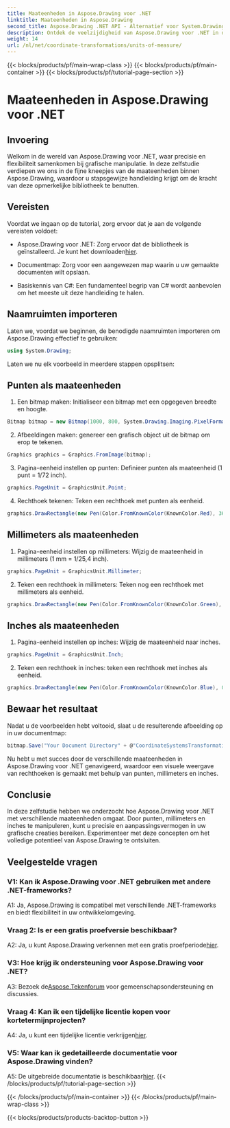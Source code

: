 ```yaml
---
title: Maateenheden in Aspose.Drawing voor .NET
linktitle: Maateenheden in Aspose.Drawing
second_title: Aspose.Drawing .NET API - Alternatief voor System.Drawing.Common
description: Ontdek de veelzijdigheid van Aspose.Drawing voor .NET in deze uitgebreide tutorial, waarin je de maateenheden voor nauwkeurige graphics onder de knie krijgt.
weight: 14
url: /nl/net/coordinate-transformations/units-of-measure/
---
```


{{< blocks/products/pf/main-wrap-class >}}
{{< blocks/products/pf/main-container >}}
{{< blocks/products/pf/tutorial-page-section >}}

# Maateenheden in Aspose.Drawing voor .NET

## Invoering

Welkom in de wereld van Aspose.Drawing voor .NET, waar precisie en flexibiliteit samenkomen bij grafische manipulatie. In deze zelfstudie verdiepen we ons in de fijne kneepjes van de maateenheden binnen Aspose.Drawing, waardoor u stapsgewijze handleiding krijgt om de kracht van deze opmerkelijke bibliotheek te benutten.

## Vereisten

Voordat we ingaan op de tutorial, zorg ervoor dat je aan de volgende vereisten voldoet:

-  Aspose.Drawing voor .NET: Zorg ervoor dat de bibliotheek is geïnstalleerd. Je kunt het downloaden[hier](https://releases.aspose.com/drawing/net/).

- Documentmap: Zorg voor een aangewezen map waarin u uw gemaakte documenten wilt opslaan.

- Basiskennis van C#: Een fundamenteel begrip van C# wordt aanbevolen om het meeste uit deze handleiding te halen.

## Naamruimten importeren

Laten we, voordat we beginnen, de benodigde naamruimten importeren om Aspose.Drawing effectief te gebruiken:

```csharp
using System.Drawing;
```

Laten we nu elk voorbeeld in meerdere stappen opsplitsen:

## Punten als maateenheden

1. Een bitmap maken: Initialiseer een bitmap met een opgegeven breedte en hoogte.

```csharp
Bitmap bitmap = new Bitmap(1000, 800, System.Drawing.Imaging.PixelFormat.Format32bppPArgb);
```

2. Afbeeldingen maken: genereer een grafisch object uit de bitmap om erop te tekenen.

```csharp
Graphics graphics = Graphics.FromImage(bitmap);
```

3. Pagina-eenheid instellen op punten: Definieer punten als maateenheid (1 punt = 1/72 inch).

```csharp
graphics.PageUnit = GraphicsUnit.Point;
```

4. Rechthoek tekenen: Teken een rechthoek met punten als eenheid.

```csharp
graphics.DrawRectangle(new Pen(Color.FromKnownColor(KnownColor.Red), 36f), 72, 72, 72, 72);
```

## Millimeters als maateenheden

1. Pagina-eenheid instellen op millimeters: Wijzig de maateenheid in millimeters (1 mm = 1/25,4 inch).

```csharp
graphics.PageUnit = GraphicsUnit.Millimeter;
```

2. Teken een rechthoek in millimeters: Teken nog een rechthoek met millimeters als eenheid.

```csharp
graphics.DrawRectangle(new Pen(Color.FromKnownColor(KnownColor.Green), 6.35f), 25.4f, 25.4f, 25.4f, 25.4f);
```

## Inches als maateenheden

1. Pagina-eenheid instellen op inches: Wijzig de maateenheid naar inches.

```csharp
graphics.PageUnit = GraphicsUnit.Inch;
```

2. Teken een rechthoek in inches: teken een rechthoek met inches als eenheid.

```csharp
graphics.DrawRectangle(new Pen(Color.FromKnownColor(KnownColor.Blue), 0.125f), 1, 1, 1, 1);
```

## Bewaar het resultaat

Nadat u de voorbeelden hebt voltooid, slaat u de resulterende afbeelding op in uw documentmap:

```csharp
bitmap.Save("Your Document Directory" + @"CoordinateSystemsTransformations\UnitsOfMeasure_out.png");
```

Nu hebt u met succes door de verschillende maateenheden in Aspose.Drawing voor .NET genavigeerd, waardoor een visuele weergave van rechthoeken is gemaakt met behulp van punten, millimeters en inches.

## Conclusie

In deze zelfstudie hebben we onderzocht hoe Aspose.Drawing voor .NET met verschillende maateenheden omgaat. Door punten, millimeters en inches te manipuleren, kunt u precisie en aanpassingsvermogen in uw grafische creaties bereiken. Experimenteer met deze concepten om het volledige potentieel van Aspose.Drawing te ontsluiten.

## Veelgestelde vragen

### V1: Kan ik Aspose.Drawing voor .NET gebruiken met andere .NET-frameworks?

A1: Ja, Aspose.Drawing is compatibel met verschillende .NET-frameworks en biedt flexibiliteit in uw ontwikkelomgeving.

### Vraag 2: Is er een gratis proefversie beschikbaar?

 A2: Ja, u kunt Aspose.Drawing verkennen met een gratis proefperiode[hier](https://releases.aspose.com/).

### V3: Hoe krijg ik ondersteuning voor Aspose.Drawing voor .NET?

 A3: Bezoek de[Aspose.Tekenforum](https://forum.aspose.com/c/diagram/17) voor gemeenschapsondersteuning en discussies.

### Vraag 4: Kan ik een tijdelijke licentie kopen voor kortetermijnprojecten?

 A4: Ja, u kunt een tijdelijke licentie verkrijgen[hier](https://purchase.aspose.com/temporary-license/).

### V5: Waar kan ik gedetailleerde documentatie voor Aspose.Drawing vinden?

 A5: De uitgebreide documentatie is beschikbaar[hier](https://reference.aspose.com/drawing/net/).
{{< /blocks/products/pf/tutorial-page-section >}}

{{< /blocks/products/pf/main-container >}}
{{< /blocks/products/pf/main-wrap-class >}}

{{< blocks/products/products-backtop-button >}}
